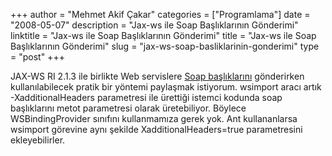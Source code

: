 +++
author = "Mehmet Akif Çakar"
categories = ["Programlama"]
date = "2008-05-07"
description = "Jax-ws ile Soap Başlıklarının Gönderimi"
linktitle = "Jax-ws ile Soap Başlıklarının Gönderimi"
title = "Jax-ws ile Soap Başlıklarının Gönderimi"
slug = "jax-ws-soap-basliklarinin-gonderimi"
type = "post"
+++

JAX-WS RI 2.1.3 ile birlikte Web servislere [Soap başlıklarını](https://jax-ws.dev.java.net/guide/SOAP_headers.html) gönderirken kullanılabilecek pratik bir yöntemi paylaşmak istiyorum. wsimport aracı artık -XadditionalHeaders parametresi ile ürettiği istemci kodunda soap başlıklarını metot parametresi olarak üretebiliyor. Böylece WSBindingProvider sınıfını kullanmamıza gerek yok. Ant kullananlarsa wsimport görevine aynı şekilde XadditionalHeaders=true parametresini ekleyebilirler.